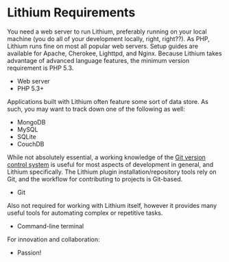 # Lithium Requirements

You need a web server to run Lithium, preferably running on your local machine (you do all of your development locally, right, right??). As PHP, Lithium runs fine on most all popular web servers. Setup guides are available for Apache, Cherokee, Lighttpd, and Nginx. Because Lithium takes advantage of advanced language features, the minimum version requirement is PHP 5.3.

 * Web server
 * PHP 5.3+

Applications built with Lithium often feature some sort of data store. As such, you may want to track down one of the following as well:

 * MongoDB
 * MySQL
 * SQLite
 * CouchDB

While not absolutely essential, a working knowledge of the [Git version control system](http://git-scm.com/) is useful for most aspects of development in general, and Lithium specifically. The Lithium plugin installation/repository tools rely on Git, and the workflow for contributing to projects is Git-based.

 * Git

Also not required for working with Lithium itself, however it provides many useful tools for automating complex or repetitive tasks.

 * Command-line terminal

For innovation and collaboration:

 * Passion!
